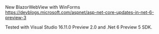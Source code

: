 New BlazorWebView with WinForms https://devblogs.microsoft.com/aspnet/asp-net-core-updates-in-net-6-preview-3

Tested with Visual Studio 16.11.0 Preview 2.0 and .Net 6 Preview 5 SDK.
